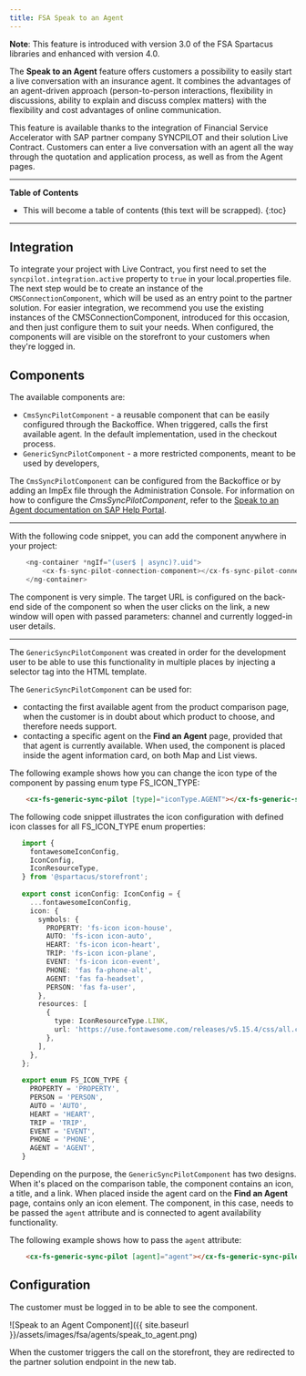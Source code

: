 ```yaml
---
title: FSA Speak to an Agent
---
```


**Note**: This feature is introduced with version 3.0 of the FSA Spartacus libraries and enhanced with version 4.0.

The **Speak to an Agent** feature offers customers a possibility to easily start a live conversation with an insurance agent. 
It combines the advantages of an agent-driven approach (person-to-person interactions, flexibility in discussions, ability to explain and discuss complex matters) with the flexibility and cost advantages of online communication. 

This feature is available thanks to the integration of Financial Service Accelerator with SAP partner company SYNCPILOT and their solution Live Contract. 
Customers can enter a live conversation with an agent all the way through the quotation and application process, as well as from the Agent pages. 

***

**Table of Contents**

- This will become a table of contents (this text will be scrapped).
{:toc}

***

## Integration

To integrate your project with Live Contract, you first need to set the `syncpilot.integration.active` property to `true` in your local.properties file.
The next step would be to create an instance of the `CMSConnectionComponent`, which will be used as an entry point to the partner solution. 
For easier integration, we recommend you use the existing instances of the CMSConnectionComponent, introduced for this occasion, and then just configure them to suit your needs. 
When configured, the components will are visible on the storefront to your customers when they're logged in.

## Components

The available components are:

- `CmsSyncPilotComponent` - a reusable component that can be easily configured through the Backoffice. 
When triggered, calls the first available agent. 
In the default implementation, used in the checkout process.
- `GenericSyncPilotComponent` - a more restricted components, meant to be used by developers, 

The `CmsSyncPilotComponent` can be configured from the Backoffice or by adding an ImpEx file through the Administration Console.
For information on how to configure the *CmsSyncPilotComponent*, refer to the [Speak to an Agent documentation on SAP Help Portal](https://help.sap.com/viewer/a7d0f0c5faa44002bf81e1a9a91c77e2/LATEST/en-US/2b40d357decb414faee9e7da240bb5c9.html).


-------


With the following code snippet, you can add the component anywhere in your project:

```typescript
    <ng-container *ngIf="(user$ | async)?.uid">
        <cx-fs-sync-pilot-connection-component></cx-fs-sync-pilot-connection-component> 
    </ng-container>
```

The component is very simple. The target URL is configured on the back-end side of the component so when the user clicks on the link, a new window will open with passed parameters: channel and currently logged-in user details.


--------



The `GenericSyncPilotComponent` was created in order for the development user to be able to use this functionality in multiple places by injecting a selector tag into the HTML template.

The `GenericSyncPilotComponent` can be used for:
                              
- contacting the first available agent from the product comparison page, when the customer is in doubt about which product to choose, and therefore needs support.
- contacting a specific agent on the **Find an Agent** page, provided that that agent is currently available. 
When used, the component is placed inside the agent information card, on both Map and List views.



The following example shows how you can change the icon type of the component by passing enum type FS_ICON_TYPE:

```html
    <cx-fs-generic-sync-pilot [type]="iconType.AGENT"></cx-fs-generic-sync-pilot>
```

The following code snippet illustrates the icon configuration with defined icon classes for all FS_ICON_TYPE enum properties:

```typescript
   import {
     fontawesomeIconConfig,
     IconConfig,
     IconResourceType,
   } from '@spartacus/storefront';
    
   export const iconConfig: IconConfig = {
     ...fontawesomeIconConfig,
     icon: {
       symbols: {
         PROPERTY: 'fs-icon icon-house',
         AUTO: 'fs-icon icon-auto',
         HEART: 'fs-icon icon-heart',
         TRIP: 'fs-icon icon-plane',
         EVENT: 'fs-icon icon-event',
         PHONE: 'fas fa-phone-alt',
         AGENT: 'fas fa-headset',
         PERSON: 'fas fa-user',
       },
       resources: [
         {
           type: IconResourceType.LINK,
           url: 'https://use.fontawesome.com/releases/v5.15.4/css/all.css',
         },
       ],
     },
   };
    
   export enum FS_ICON_TYPE {
     PROPERTY = 'PROPERTY',
     PERSON = 'PERSON',
     AUTO = 'AUTO',
     HEART = 'HEART',
     TRIP = 'TRIP',
     EVENT = 'EVENT',
     PHONE = 'PHONE',
     AGENT = 'AGENT',
   }
```




Depending on the purpose, the `GenericSyncPilotComponent` has two designs. 
When it's placed on the comparison table, the component contains an icon, a title, and a link. 
When placed inside the agent card on the **Find an Agent** page, contains only an icon element. 
The component, in this case, needs to be passed the `agent` attribute and is connected to agent availability functionality.

The following example shows how to pass the `agent` attribute:

```html
    <cx-fs-generic-sync-pilot [agent]="agent"></cx-fs-generic-sync-pilot>
```

## Configuration

The customer must be logged in to be able to see the component.

![Speak to an Agent Component]({{ site.baseurl }}/assets/images/fsa/agents/speak_to_agent.png)

When the customer triggers the call on the storefront, they are redirected to the partner solution endpoint in the new tab. 
